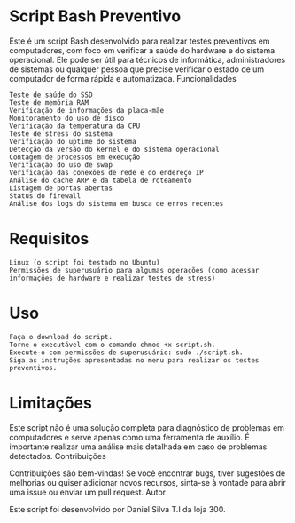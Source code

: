 # Script Bash Preventivo

Este é um script Bash desenvolvido para realizar testes preventivos em computadores, com foco em verificar a saúde do hardware e do sistema operacional. Ele pode ser útil para técnicos de informática, administradores de sistemas ou qualquer pessoa que precise verificar o estado de um computador de forma rápida e automatizada.
Funcionalidades

    Teste de saúde do SSD
    Teste de memória RAM
    Verificação de informações da placa-mãe
    Monitoramento do uso de disco
    Verificação da temperatura da CPU
    Teste de stress do sistema
    Verificação do uptime do sistema
    Detecção da versão do kernel e do sistema operacional
    Contagem de processos em execução
    Verificação do uso de swap
    Verificação das conexões de rede e do endereço IP
    Análise do cache ARP e da tabela de roteamento
    Listagem de portas abertas
    Status do firewall
    Análise dos logs do sistema em busca de erros recentes

# Requisitos

    Linux (o script foi testado no Ubuntu)
    Permissões de superusuário para algumas operações (como acessar informações de hardware e realizar testes de stress)

# Uso

    Faça o download do script.
    Torne-o executável com o comando chmod +x script.sh.
    Execute-o com permissões de superusuário: sudo ./script.sh.
    Siga as instruções apresentadas no menu para realizar os testes preventivos.

# Limitações

Este script não é uma solução completa para diagnóstico de problemas em computadores e serve apenas como uma ferramenta de auxílio. É importante realizar uma análise mais detalhada em caso de problemas detectados.
Contribuições

Contribuições são bem-vindas! Se você encontrar bugs, tiver sugestões de melhorias ou quiser adicionar novos recursos, sinta-se à vontade para abrir uma issue ou enviar um pull request.
Autor

Este script foi desenvolvido por Daniel Silva T.I da loja 300.

